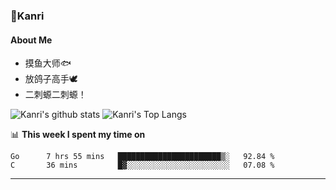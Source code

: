 ### 🌱Kanri
#### About Me
- 摸鱼大师🐟
- 放鸽子高手🕊
- 二刺螈二刺螈！

![Kanri's github stats](https://github-readme-stats.vercel.app/api?username=Yiwen-Chan&show_icons=true&theme=vue&line_height=20)
![Kanri's Top Langs](https://github-readme-stats.vercel.app/api/top-langs/?username=Yiwen-Chan&layout=compact&theme=vue&card_width=270)

📊 **This week I spent my time on**
<!--START_SECTION:waka-->
```text
Go      7 hrs 55 mins   ███████████████████████▒░   92.84 % 
C       36 mins         █▓░░░░░░░░░░░░░░░░░░░░░░░   07.08 % 
```
<!--END_SECTION:waka-->

***

